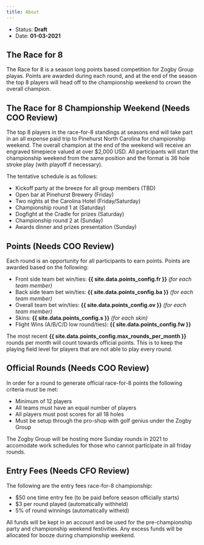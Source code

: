 ```yaml
---
title: About
---
```


- Status: **Draft**
- Date: **01-03-2021**

## The Race for 8

The Race for 8 is a season long points based competition for Zogby Group playas.
Points are awarded during each round, and at the end of the season the top 8 players
will head off to the championship weekend to crown the overall champion.

## The Race for 8 Championship Weekend (Needs COO Review)
The top 8 players in the race-for-8 standings at seasons end will take part in an all expense 
paid trip to Pinehurst North Carolina for championship weekend. The overall champion at the end
of the weekend will receive an engraved timepiece valued at over $2,000 USD.  All participants will
start the championship weekend from the same position and the format is 36 hole stroke play (with playoff if necessary).

The tentative schedule is as follows:
- Kickoff party at the breeze for all group members (TBD)
- Open bar at Pinehurst Brewery (Friday)
- Two nights at the Carolina Hotel (Friday/Saturday)
- Championship round 1 at <TBD> (Saturday)
- Dogfight at the Cradle for prizes (Saturday)
- Championship round 2 at <TBD> (Sunday)
- Awards dinner and prizes presentation (Sunday)

## Points  (Needs COO Review)
Each round is an opportunity for all participants to earn points. 
Points are awarded based on the following:

- Front side team bet win/ties: **{{ site.data.points_config.fr }}** *(for each team member)*
- Back side team bet win/ties: **{{ site.data.points_config.ba }}** *(for each team member)*
- Overall team bet win/ties: **{{ site.data.points_config.ov }}** *(for each team member)*
- Skins: **{{ site.data.points_config.s }}** *(for each skin)*
- Flight Wins (A/B/C/D low round/ties): **{{ site.data.points_config.fw }}**

The most recent **{{ site.data.points_config.max_rounds_per_month }}** rounds per month will count towards official points.
This is to keep the playing field level for players that are not able to play every round.

## Official Rounds (Needs COO Review)
In order for a round to generate official race-for-8 points the following criteria must be met:

- Minimum of 12 players
- All teams must have an equal number of players
- All players must post scores for all 18 holes
- Must be setup through the pro-shop with golf genius under the Zogby Group

The Zogby Group will be hosting more Sunday rounds in 2021 to accomodate work schedules for those who cannot
participate in all friday rounds.

## Entry Fees  (Needs CFO Review)
The following are the entry fees race-for-8 championship:
- $50 one time entry fee (to be paid before season officially starts)
- $3 per round played (automatically withheld)
- 5% of round winnings (automatically witheld)

All funds will be kept in an account and be used for the pre-championship party and championship weekend festivities.
Any excess funds will be allocated for booze during championship weekend.
